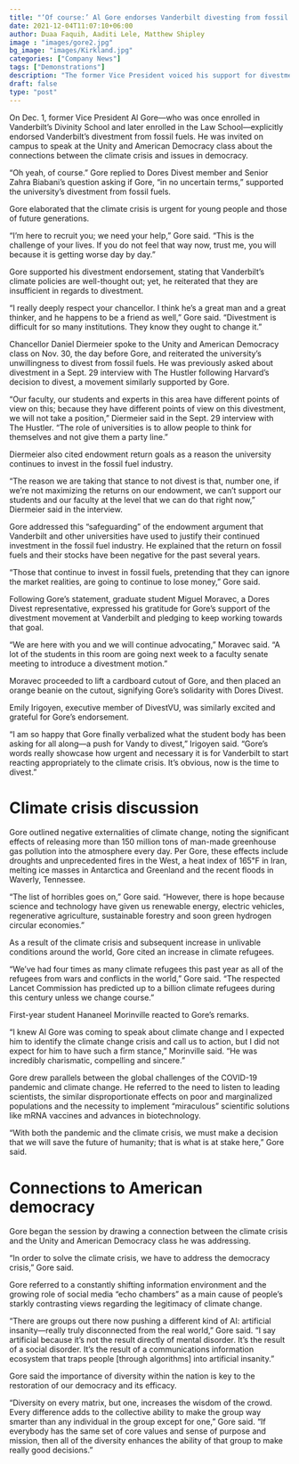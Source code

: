 ```yaml
---
title: "‘Of course:’ Al Gore endorses Vanderbilt divesting from fossil fuels"
date: 2021-12-04T11:07:10+06:00
author: Duaa Faquih, Aaditi Lele, Matthew Shipley
image : "images/gore2.jpg"
bg_image: "images/Kirkland.jpg"
categories: ["Company News"]
tags: ["Demonstrations"]
description: "The former Vice President voiced his support for divestment when he spoke to the Unity and American Democracy class about the climate crisis and its intersection with democracy."
draft: false
type: "post"
---
```


On Dec. 1, former Vice President Al Gore—who was once enrolled in Vanderbilt’s Divinity School and later enrolled in the Law School—explicitly endorsed Vanderbilt’s divestment from fossil fuels. He was invited on campus to speak at the Unity and American Democracy class about the connections between the climate crisis and issues in democracy. 

“Oh yeah, of course.” Gore replied to Dores Divest member and Senior Zahra Biabani’s question asking if Gore, “in no uncertain terms,” supported the university’s divestment from fossil fuels.

Gore elaborated that the climate crisis is urgent for young people and those of future generations. 

“I’m here to recruit you; we need your help,” Gore said. “This is the challenge of your lives. If you do not feel that way now, trust me, you will because it is getting worse day by day.”

Gore supported his divestment endorsement, stating that Vanderbilt’s climate policies are well-thought out; yet, he reiterated that they are insufficient in regards to divestment. 

“I really deeply respect your chancellor. I think he’s a great man and a great thinker, and he happens to be a friend as well,” Gore said. “Divestment is difficult for so many institutions. They know they ought to change it.”

Chancellor Daniel Diermeier spoke to the Unity and American Democracy class on Nov. 30, the day before Gore, and reiterated the university’s unwillingness to divest from fossil fuels. He was previously asked about divestment in a Sept. 29 interview with The Hustler following Harvard’s decision to divest, a movement similarly supported by Gore.   

“Our faculty, our students and experts in this area have different points of view on this; because they have different points of view on this divestment, we will not take a position,” Diermeier said in the Sept. 29 interview with The Hustler. “The role of universities is to allow people to think for themselves and not give them a party line.”

Diermeier also cited endowment return goals as a reason the university continues to invest in the fossil fuel industry.  

“T​​he reason we are taking that stance to not divest is that, number one, if we’re not maximizing the returns on our endowment, we can’t support our students and our faculty at the level that we can do that right now,” Diermeier said in the interview.

Gore addressed this “safeguarding” of the endowment argument that Vanderbilt and other universities have used to justify their continued investment in the fossil fuel industry. He explained that the return on fossil fuels and their stocks have been negative for the past several years.

“Those that continue to invest in fossil fuels, pretending that they can ignore the market realities, are going to continue to lose money,” Gore said. 

Following Gore’s statement, graduate student Miguel Moravec, a Dores Divest representative, expressed his gratitude for Gore’s support of the divestment movement at Vanderbilt and pledging to keep working towards that goal. 

“We are here with you and we will continue advocating,” Moravec said. “A lot of the students in this room are going next week to a faculty senate meeting to introduce a divestment motion.” 

Moravec proceeded to lift a cardboard cutout of Gore, and then placed an orange beanie on the cutout, signifying Gore’s solidarity with Dores Divest.

Emily Irigoyen, executive member of DivestVU, was similarly excited and grateful for Gore’s endorsement.

“I am so happy that Gore finally verbalized what the student body has been asking for all along—a push for Vandy to divest,” Irigoyen said. “Gore’s words really showcase how urgent and necessary it is for Vanderbilt to start reacting appropriately to the climate crisis. It’s obvious, now is the time to divest.”

# Climate crisis discussion

Gore outlined negative externalities of climate change, noting the significant effects of releasing more than 150 million tons of man-made greenhouse gas pollution into the atmosphere every day. Per Gore, these effects include droughts and unprecedented fires in the West, a heat index of 165℉ in Iran, melting ice masses in Antarctica and Greenland and the recent floods in Waverly, Tennessee. 

“The list of horribles goes on,” Gore said. “However, there is hope because science and technology have given us renewable energy, electric vehicles, regenerative agriculture, sustainable forestry and soon green hydrogen circular economies.”

As a result of the climate crisis and subsequent increase in unlivable conditions around the world, Gore cited an increase in climate refugees.

“We’ve had four times as many climate refugees this past year as all of the refugees from wars and conflicts in the world,” Gore said. “The respected Lancet Commission has predicted up to a billion climate refugees during this century unless we change course.”

First-year student Hananeel Morinville reacted to Gore’s remarks.

“I knew Al Gore was coming to speak about climate change and I expected him to identify the climate change crisis and call us to action, but I did not expect for him to have such a firm stance,” Morinville said. “He was incredibly charismatic, compelling and sincere.”

Gore drew parallels between the global challenges of the COVID-19 pandemic and climate change. He referred to the need to listen to leading scientists, the similar disproportionate effects on poor and marginalized populations and the necessity to implement “miraculous” scientific solutions like mRNA vaccines and advances in biotechnology. 

“With both the pandemic and the climate crisis, we must make a decision that we will save the future of humanity; that is what is at stake here,” Gore said. 

# Connections to American democracy

Gore began the session by drawing a connection between the climate crisis and the Unity and American Democracy class he was addressing. 

“In order to solve the climate crisis, we have to address the democracy crisis,” Gore said. 

Gore referred to a constantly shifting information environment and the growing role of social media “echo chambers” as a main cause of people’s starkly contrasting views regarding the legitimacy of climate change. 

“There are groups out there now pushing a different kind of AI: artificial insanity—really truly disconnected from the real world,” Gore said. “I say artificial because it’s not the result directly of mental disorder. It’s the result of a social disorder. It’s the result of a communications information ecosystem that traps people [through algorithms] into artificial insanity.” 

Gore said the importance of diversity within the nation is key to the restoration of our democracy and its efficacy. 

“Diversity on every matrix, but one, increases the wisdom of the crowd. Every difference adds to the collective ability to make the group way smarter than any individual in the group except for one,” Gore said. “If everybody has the same set of core values and sense of purpose and mission, then all of the diversity enhances the ability of that group to make really good decisions.”